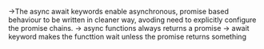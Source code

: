 ->The async await keywords enable asynchronous, promise based behaviour to be written in cleaner way,
avoding need to explicitly configure the promise chains.
-> async functions always returns a promise
-> await keyword makes the functtion wait unless the promise returns something
